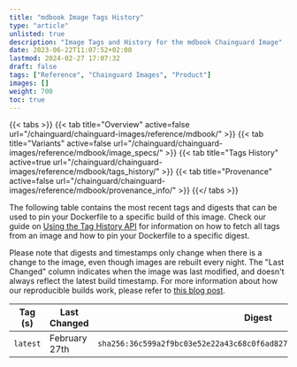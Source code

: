 ```yaml
---
title: "mdbook Image Tags History"
type: "article"
unlisted: true
description: "Image Tags and History for the mdbook Chainguard Image"
date: 2023-06-22T11:07:52+02:00
lastmod: 2024-02-27 17:07:32
draft: false
tags: ["Reference", "Chainguard Images", "Product"]
images: []
weight: 700
toc: true
---
```


{{< tabs >}}
{{< tab title="Overview" active=false url="/chainguard/chainguard-images/reference/mdbook/" >}}
{{< tab title="Variants" active=false url="/chainguard/chainguard-images/reference/mdbook/image_specs/" >}}
{{< tab title="Tags History" active=true url="/chainguard/chainguard-images/reference/mdbook/tags_history/" >}}
{{< tab title="Provenance" active=false url="/chainguard/chainguard-images/reference/mdbook/provenance_info/" >}}
{{</ tabs >}}

The following table contains the most recent tags and digests that can be used to pin your Dockerfile to a specific build of this image. Check our guide on [Using the Tag History API](/chainguard/chainguard-images/using-the-tag-history-api/) for information on how to fetch all tags from an image and how to pin your Dockerfile to a specific digest.

Please note that digests and timestamps only change when there is a change to the image, even though images are rebuilt every night. The "Last Changed" column indicates when the image was last modified, and doesn't always reflect the latest build timestamp. For more information about how our reproducible builds work, please refer to [this blog post](https://www.chainguard.dev/unchained/reproducing-chainguards-reproducible-image-builds).

| Tag (s)   | Last Changed  | Digest                                                                    |
|-----------|---------------|---------------------------------------------------------------------------|
|  `latest` | February 27th | `sha256:36c599a2f9bc03e52e22a43c68c0f6ad827c83a9a1d0f433b2350248db4f4199` |

